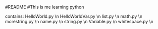 #README
#This is me learning python

contains: 
HelloWorld.py \n
HelloWorldVar.py \n
list.py \n
math.py \n
morestring.py \n
name.py \n
string.py \n
Variable.py \n
whitespace.py \n
